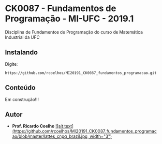 # CK0087 - Fundamentos de Programação - MI-UFC - 2019.1
Disciplina de Fundamentos de Programação do curso de Matemática Industrial da UFC

## Instalando
Digite:
```
https://github.com/rcoelhos/MI20191_CK0087_fundamentos_programacao.git
```

## Conteúdo
Em construção!!!

## Autor
* **Prof. Ricardo Coelho** [![alt text](https://github.com/rcoelhos/MI20191_CK0087_fundamentos_programacao/blob/master/lattes_cnpq_brazil.jpg, width="3")](http://lattes.cnpq.br/7670261541550702)
